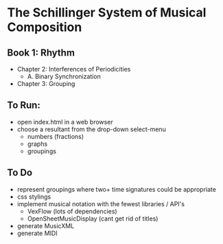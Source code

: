 # The Schillinger System of Musical Composition

## Book 1: Rhythm
  - Chapter 2: Interferences of Periodicities
    - A. Binary Synchronization
  - Chapter 3: Grouping


## To Run:
 - open index.html in a web browser
 - choose a resultant from the drop-down select-menu
   - numbers (fractions)
   - graphs
   - groupings

## To Do
  - represent groupings where two+ time signatures could be appropriate
  - css stylings
  - implement musical notation with the fewest libraries / API's
    - VexFlow (lots of dependencies)
    - OpenSheetMusicDisplay (cant get rid of titles)
  - generate MusicXML
  - generate MIDI
